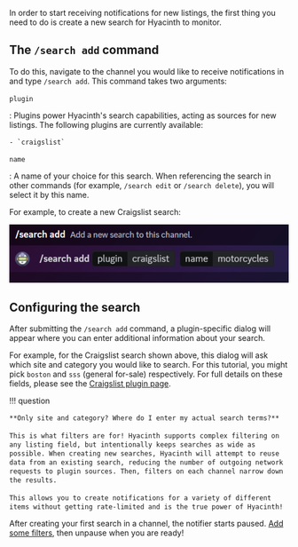 In order to start receiving notifications for new listings, the first thing you need to do is create a new search for Hyacinth to monitor.

## The `/search add` command

To do this, navigate to the channel you would like to receive notifications in and type `/search add`. This command takes two arguments:

`plugin`

: Plugins power Hyacinth's search capabilities, acting as sources for new listings. The following plugins are currently available:

    - `craigslist`

`name`

: A name of your choice for this search. When referencing the search in other commands (for example, `/search edit` or `/search delete`), you will select it by this name.

For example, to create a new Craigslist search:

![create a new search](../assets/create_search.png)

## Configuring the search

After submitting the `/search add` command, a plugin-specific dialog will appear where you can enter additional information about your search.

For example, for the Craigslist search shown above, this dialog will ask which site and category you would like to search. For this tutorial, you might pick `boston` and `sss` (general for-sale) respectively. For full details on these fields, please see the [Craigslist plugin page](plugins/craigslist.md).

!!! question

    **Only site and category? Where do I enter my actual search terms?**

    This is what filters are for! Hyacinth supports complex filtering on any listing field, but intentionally keeps searches as wide as possible. When creating new searches, Hyacinth will attempt to reuse data from an existing search, reducing the number of outgoing network requests to plugin sources. Then, filters on each channel narrow down the results.

    This allows you to create notifications for a variety of different items without getting rate-limited and is the true power of Hyacinth!

After creating your first search in a channel, the notifier starts paused. [Add some filters](adding-filters.md), then unpause when you are ready!
